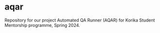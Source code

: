 # aqar
Repository for our project Automated QA Runner (AQAR) for Korika Student Mentorship programme, Spring 2024.
